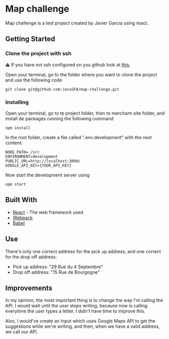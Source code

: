 # Map challenge

Map challenge is a test project created by Javier Garcia using react.

## Getting Started

### Clone the project with ssh

⚠️ If you have not ssh configured on you github look at [this](https://help.github.com/en/articles/generating-a-new-ssh-key-and-adding-it-to-the-ssh-agent).

Open your terminal, go to the folder where you want to clone the project and use the following code

```
git clone git@github.com:JaviGF8/map-challenge.git
```

### Installing

Open your terminal, go to te project folder, then to merchant-site folder, and install de packages running the following command

```
npm install
```

In the root folder, create a file called ".env.development" with the next content:

```
NODE_PATH=./src
ENVIRONMENT=development
PUBLIC_URL=http://localhost:3000/
GOOGLE_API_KEY={YOUR_API_KEY}
```

Now start the development server using

```
npm start
```

## Built With

- [React](https://es.reactjs.org/docs/getting-started.html) - The web framework used
- [Webpack](https://webpack.js.org)
- [Babel](https://babeljs.io)

## Use

There's only one correct address for the pick up address, and one correct for the drop off address:

- Pick up address: "29 Rue du 4 Septembre"
- Drop off address: "15 Rue de Bourgogne"

## Improvements

In my opinion, the most important thing is to change the way I'm calling the API. I would wait until the user stops writing, because now is calling everytime the user types a letter. I didn't have time to improve this.

Also, I would've create an Input which uses Google Maps API to get the suggestions while we're writing, and then, when we have a valid address, we call our API.
